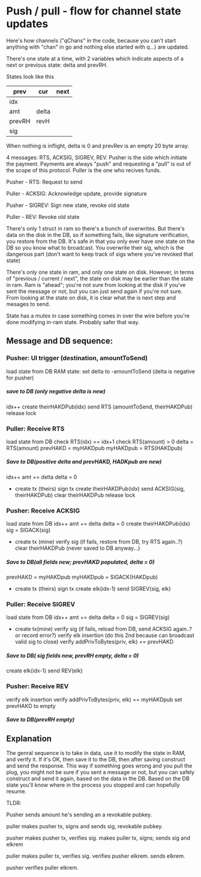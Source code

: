 # Push / pull - flow for channel state updates

Here's how channels ("qChans" in the code, because you can't start anything with "chan" in go and nothing else started with q...) are updated.

There's one state at a time, with 2 variables which indicate aspects of a next or previous state: delta and prevRH.

States look like this

prev | cur | next
--- | --- | ---
 | idx |
 | amt | delta
prevRH | revH |
 | sig |

When nothing is inflight, delta is 0 and prevRev is an empty 20 byte array.

4 messages: RTS, ACKSIG, SIGREV, REV.
Pusher is the side which initiate the payment.  Payments are always "push" and requesting a "pull" is out of the scope of this protocol.  Puller is the one who recives funds.

Pusher - RTS: Request to send

Puller - ACKSIG: Acknowledge update, provide signature

Pusher - SIGREV: Sign new state, revoke old state

Puller - REV: Revoke old state

There's only 1 struct in ram so there's a bunch of overwrites.  But there's data on the disk in the DB, so if something fails, like signature verification, you restore from the DB.  It's safe in that you only ever have one state on the DB so you know what to broadcast.  You overwrite their sig, which is the dangerous part (don't want to keep track of sigs where you've revoked that state)

There's only one state in ram, and only one state on disk.  However, in terms of "previous / current / next", the state on disk may be earlier than the state in ram.  Ram is "ahead"; you're not sure from looking at the disk if you've sent the message or not, but you can just send again if you're not sure.  From looking at the state on disk, it is clear what the is next step and mesages to send.

State has a mutex in case something comes in over the wire before you're done modifying in-ram state.  Probably safer that way.

## Message and DB sequence:

### Pusher: UI trigger (destination, amountToSend)
load state from DB
RAM state: set delta to -amountToSend (delta is negative for pusher)
##### save to DB (only negative delta is new)
idx++
create theirHAKDPub(idx)
send RTS (amountToSend, theirHAKDPub)
release lock

### Puller: Receive RTS
load state from DB
check RTS(idx) == idx+1
check RTS(amount) > 0
delta = RTS(amount)
prevHAKD = myHAKDpub
myHAKDpub = RTS(HAKDpub)
##### Save to DB(positive delta and prevHAKD, HADKpub are new)
idx++
amt += delta
delta = 0
- create tx (theirs)
sign tx
create theirHAKDPub(idx)
send ACKSIG(sig, theirHAKDPub)
clear theirHAKDPub
release lock

### Pusher: Receive ACKSIG
load state from DB
idx++
amt += delta
delta = 0
create theirHAKDPub(idx)
sig = SIGACK(sig)
- create tx (mine)
verify sig (if fails, restore from DB, try RTS again..?)
clear theirHAKDPub (never saved to DB anyway...)
##### Save to DB(all fields new; prevHAKD populated, delta = 0)
prevHAKD = myHAKDpub
myHAKDpub = SIGACK(HAKDpub)
- create tx (theirs)
sign tx
create elk(idx-1)
send SIGREV(sig, elk)

### Puller: Receive SIGREV
load state from DB
idx++
amt += delta
delta = 0
sig = SIGREV(sig)
- create tx(mine)
verify sig (if fails, reload from DB, send ACKSIG again..? or record error?)
verify elk insertion (do this 2nd because can broadcast valid sig to close)
verify addPrivToBytes(priv, elk) == prevHAKD
##### Save to DB( sig fields new, prevRH empty, delta = 0)
create elk(idx-1)
send REV(elk)

### Pusher: Receive REV
verify elk insertion
verify addPrivToBytes(priv, elk) == myHAKDpub
set prevHAKD to empty
##### Save to DB(prevRH empty)

## Explanation

The genral sequence is to take in data, use it to modify the state in RAM, and  verify it.  If it's OK, then save it to the DB, then after saving construct and send the response.  This way if something goes wrong and you pull the plug, you might not be sure if you sent a message or not, but you can safely construct and send it again, based on the data in the DB.  Based on the DB state you'll know where in the process you stopped and can hopefully resume.

TLDR:

Pusher sends amount he's sending an a revokable pubkey.

puller makes pusher tx, signs and sends sig, revokable pubkey.

pusher makes pusher tx, verifies sig. makes puller tx, signs; sends sig and elkrem

puller makes puller tx, verifies sig. verifies pusher elkrem. sends elkrem.

pusher verifies puller elkrem.









